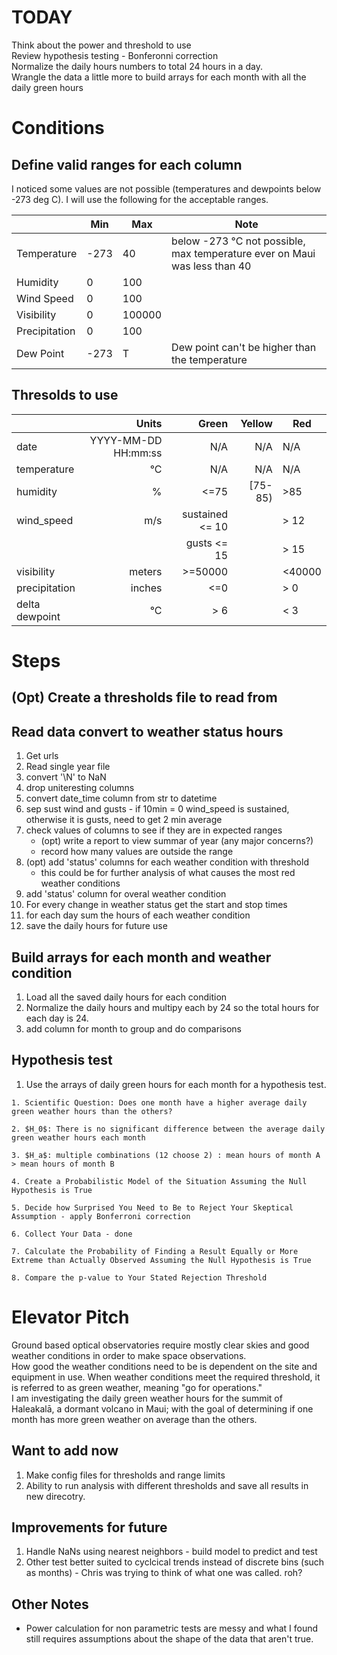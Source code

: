 
# TODAY
Think about the power and threshold to use  
Review hypothesis testing - Bonferonni correction  
Normalize the daily hours numbers to total 24 hours in a day.   
Wrangle the data a little more to build arrays for each month with all the daily green hours

# Conditions
## Define valid ranges for each column
I noticed some values are not possible (temperatures and dewpoints below -273 deg C). I will use the following for the acceptable ranges.


|               | Min  | Max    | Note                                                                          |
|---------------|------|--------|-------------------------------------------------------------------------------|
| Temperature   | -273 | 40     | below -273 &deg;C not possible, max temperature ever on Maui was less than 40 |
| Humidity      | 0    | 100    |                                                                               |
| Wind Speed    | 0    | 100    |                                                                               |
| Visibility    | 0    | 100000 |                                                                               |
| Precipitation | 0    | 100    |                                                                               |
|  Dew Point    | -273 | T      | Dew point can't be higher than the temperature                                |

## Thresolds to use
|      | Units | Green | Yellow | Red |
|:-----|------:|------:|-------:|-----|
|date | YYYY-MM-DD HH\:mm\:ss | N/A | N/A | N/A |
|temperature| &deg;C |  N/A | N/A | N/A  |
|humidity|% | <=75 | \[75-85) | >85 |
|wind_speed| m/s | sustained <= 10 | | > 12 |
|          |     | gusts <= 15 | | > 15 |
|visibility| meters | >=50000 | | <40000 |
|precipitation| inches | <=0 | | > 0 |
|delta dewpoint| &deg;C | > 6 | | < 3 |




# Steps

## (Opt) Create a thresholds file to read from

## Read data convert to weather status hours
1. Get urls 
2. Read single year file 
3. convert '\N' to NaN
4. drop uniteresting columns
4. convert date_time column from str to datetime
5. sep sust wind and gusts - if 10min = 0 wind_speed is sustained, otherwise it is gusts, need to get 2 min average
5. check values of columns to see if they are in expected ranges
    - (opt) write a report to view summar of year (any major 
concerns?)
    - record how many values are outside the range
6. (opt) add 'status' columns for each weather condition with threshold
    - this could be for further analysis of what causes the most red weather conditions
7. add 'status' column for overal weather condition
8. For every change in weather status get the start and stop times
9. for each day sum the hours of each weather condition
10. save the daily hours for future use

## Build arrays for each month and weather condition
1. Load all the saved daily hours for each condition
2. Normalize the daily hours and multipy each by 24 so the total hours for each day is 24.
3. add column for month to group and do comparisons


## Hypothesis test
1. Use the arrays of daily green hours for each month for a hypothesis test.
```
1. Scientific Question: Does one month have a higher average daily green weather hours than the others?

2. $H_0$: There is no significant difference between the average daily green weather hours each month

3. $H_a$: multiple combinations (12 choose 2) : mean hours of month A > mean hours of month B 

4. Create a Probabilistic Model of the Situation Assuming the Null Hypothesis is True

5. Decide how Surprised You Need to Be to Reject Your Skeptical Assumption - apply Bonferroni correction

6. Collect Your Data - done

7. Calculate the Probability of Finding a Result Equally or More Extreme than Actually Observed Assuming the Null Hypothesis is True

8. Compare the p-value to Your Stated Rejection Threshold
```

# Elevator Pitch
Ground based optical observatories require mostly clear skies and good weather conditions in order to make space observations.   
How good the weather conditions need to be is dependent on the site and equipment in use.   When weather conditions meet the required threshold, it is referred to as green weather, meaning "go for operations."   
I am investigating the daily green weather hours for the summit of Haleakalā, a dormant volcano in Maui; with the goal of determining if one month has more green weather on average than the others.

## Want to add now
1. Make config files for thresholds and range limits
1. Ability to run analysis with different thresholds and save all results in new direcotry. 

## Improvements for future
1. Handle NaNs using nearest neighbors - build model to predict and test
1. Other test better suited to cyclcical trends instead of discrete bins (such as months) - Chris was trying to think of what one was called. roh?

## Other Notes
- Power calculation for non parametric tests are messy and what I found still requires assumptions about the shape of the data that aren't true.